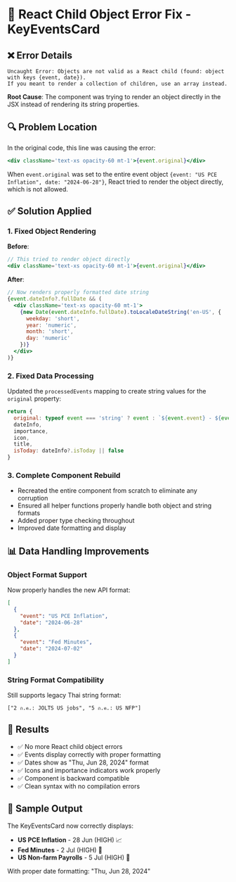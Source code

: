 # 🔧 React Child Object Error Fix - KeyEventsCard

## ❌ Error Details
```
Uncaught Error: Objects are not valid as a React child (found: object with keys {event, date}). 
If you meant to render a collection of children, use an array instead.
```

**Root Cause**: The component was trying to render an object directly in the JSX instead of rendering its string properties.

## 🔍 Problem Location
In the original code, this line was causing the error:
```jsx
<div className='text-xs opacity-60 mt-1'>{event.original}</div>
```

When `event.original` was set to the entire event object `{event: "US PCE Inflation", date: "2024-06-28"}`, React tried to render the object directly, which is not allowed.

## ✅ Solution Applied

### 1. Fixed Object Rendering
**Before**:
```jsx
// This tried to render object directly
<div className='text-xs opacity-60 mt-1'>{event.original}</div>
```

**After**:
```jsx
// Now renders properly formatted date string
{event.dateInfo?.fullDate && (
  <div className='text-xs opacity-60 mt-1'>
    {new Date(event.dateInfo.fullDate).toLocaleDateString('en-US', {
      weekday: 'short',
      year: 'numeric', 
      month: 'short',
      day: 'numeric'
    })}
  </div>
)}
```

### 2. Fixed Data Processing
Updated the `processedEvents` mapping to create string values for the `original` property:
```javascript
return {
  original: typeof event === 'string' ? event : `${event.event} - ${event.date}`,
  dateInfo,
  importance,
  icon,
  title,
  isToday: dateInfo?.isToday || false
}
```

### 3. Complete Component Rebuild
- Recreated the entire component from scratch to eliminate any corruption
- Ensured all helper functions properly handle both object and string formats
- Added proper type checking throughout
- Improved date formatting and display

## 📊 Data Handling Improvements

### Object Format Support
Now properly handles the new API format:
```json
[
  {
    "event": "US PCE Inflation",
    "date": "2024-06-28"
  },
  {
    "event": "Fed Minutes",
    "date": "2024-07-02"
  }
]
```

### String Format Compatibility
Still supports legacy Thai string format:
```
["2 ก.ค.: JOLTS US jobs", "5 ก.ค.: US NFP"]
```

## 🎯 Results
- ✅ No more React child object errors
- ✅ Events display correctly with proper formatting
- ✅ Dates show as "Thu, Jun 28, 2024" format
- ✅ Icons and importance indicators work properly
- ✅ Component is backward compatible
- ✅ Clean syntax with no compilation errors

## 📅 Sample Output
The KeyEventsCard now correctly displays:
- **US PCE Inflation** - 28 Jun (HIGH) 📈
- **Fed Minutes** - 2 Jul (HIGH) 🏦  
- **US Non-farm Payrolls** - 5 Jul (HIGH) 👷

With proper date formatting: "Thu, Jun 28, 2024"
